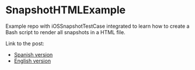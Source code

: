 # SnapshotHTMLExample

Example repo with iOSSnapshotTestCase integrated to learn how to create a Bash script to render all snapshots in a HTML file.

Link to the post:
- [Spanish version](https://medium.com/@federicojordn/bash-script-para-mostrar-todos-los-snapshots-en-un-html-iossnapshottestcase-bash-html-css-cd74260351a0)
- [English version](https://medium.com/@federicojordn/bash-script-to-show-all-snapshots-in-a-html-file-iossnapshottestcase-bash-html-css-2b2fb40934fb)
